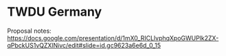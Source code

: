 # TWDU Germany

Proposal notes: https://docs.google.com/presentation/d/1mX0_RICLlvphqXpoGWUPlk2ZX-qPbckUS1vQZXlNivc/edit#slide=id.gc9623a6e6d_0_15